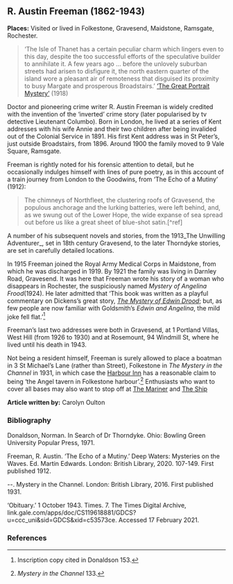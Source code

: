 ## R. Austin Freeman (1862-1943)

**Places:** Visited or lived in Folkestone, Gravesend, Maidstone, Ramsgate, Rochester.

>‘The Isle of Thanet has a certain peculiar charm which lingers even to this day, despite the too successful efforts of the speculative builder to annihilate it. A few years ago … before the unlovely suburban streets had arisen to disfigure it, the north eastern quarter of the island wore a pleasant air of remoteness that disguised its proximity to busy Margate and prosperous Broadstairs.’ 
[‘The Great Portrait Mystery’](http://gutenberg.net.au/ebooks05/0500471.txt) (1918)

Doctor and pioneering crime writer R. Austin Freeman is widely credited with the invention of the ‘inverted’ crime story (later popularised by tv detective Lieutenant Columbo). Born in London, he lived at a series of Kent addresses with his wife Annie and their two children after being invalided out of the Colonial Service in 1891.
His first Kent address was in St Peter’s, just outside Broadstairs, from 1896. Around 1900 the family moved to 9 Vale Square, Ramsgate.  

Freeman is rightly noted for his forensic attention to detail, but he occasionally indulges himself with lines of pure poetry, as in this account of a train journey from London to the Goodwins, from ‘The Echo of a Mutiny’ (1912):

>The chimneys of Northfleet, the clustering roofs of Gravesend, the populous anchorage and the lurking batteries, were left behind, and, as we swung out of the Lower Hope, the wide expanse of sea spread out before us like a great sheet of blue-shot satin.[^ref] 

A number of his subsequent novels and stories, from the 1913_The Unwilling Adventurer_, set in 18th century Gravesend, to the later Thorndyke stories, are set in carefully detailed locations. 

In 1915 Freeman joined the Royal Army Medical Corps in Maidstone, from which he was discharged in 1919. By 1921 the family was living in Darnley Road, Gravesend. It was here that Freeman wrote his story of a woman who disappears in Rochester, the suspiciously named _Mystery of Angelina Frood_(1924). He later admitted that ‘This book was written as a playful commentary on Dickens’s great story, [_The Mystery of Edwin Drood_](/dickens/edwin-drood-curated-walk); but, as few people are now familiar with Goldsmith’s _Edwin and Angelina_, the mild joke fell flat.’[^ref2] 

Freeman’s last two addresses were both in Gravesend, at 1 Portland Villas, West Hill (from 1926 to 1930) and at Rosemount, 94 Windmill St, where he lived until his death in 1943.

Not being a resident himself, Freeman is surely allowed to place a boatman in 3 St Michael’s Lane (rather than Street), Folkestone in _The Mystery in the Channel_ in 1931, in which case the [Harbour Inn](http://www.dover-kent.com/Harbour-Inn-Folkestone.html) has a reasonable claim to being ‘the Angel tavern in Folkestone harbour’.[^ref3]  Enthusiasts who want to cover all bases may also want to stop off at [The Mariner]( http://www.dover-kent.com/Mariner-Folkestone.html) and [The Ship]( http://www.dover-kent.com/Ship-Inn-Folkestone.html)

**Article written by:** Carolyn Oulton

### Bibliography

Donaldson, Norman. In Search of Dr Thorndyke. Ohio: Bowling Green University Popular Press, 1971.   

Freeman, R. Austin. ‘The Echo of a Mutiny.’ Deep Waters: Mysteries on the Waves. Ed. Martin Edwards. London: British Library, 2020. 107-149. First published 1912.

--. Mystery in the Channel. London: British Library, 2016. First published 1931.

‘Obituary.’ 1 October 1943. Times. 7. The Times Digital Archive, link.gale.com/apps/doc/CS119618881/GDCS?u=ccc_uni&sid=GDCS&xid=c53573ce. Accessed 17 February 2021.

### References

[^ref1]:  ‘The Echo of a Mutiny’ 137-8.
[^ref2]:  Inscription copy cited in Donaldson 153.
[^ref3]:  _Mystery in the Channel_ 133.


